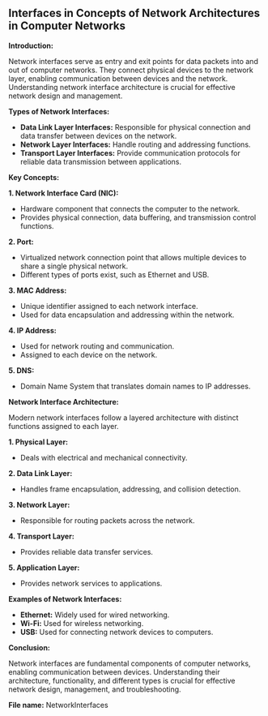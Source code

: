 ## Interfaces in Concepts of Network Architectures in Computer Networks

**Introduction:**

Network interfaces serve as entry and exit points for data packets into and out of computer networks. They connect physical devices to the network layer, enabling communication between devices and the network. Understanding network interface architecture is crucial for effective network design and management.


**Types of Network Interfaces:**

- **Data Link Layer Interfaces:** Responsible for physical connection and data transfer between devices on the network. 
- **Network Layer Interfaces:** Handle routing and addressing functions. 
- **Transport Layer Interfaces:** Provide communication protocols for reliable data transmission between applications.


**Key Concepts:**

**1. Network Interface Card (NIC):**
- Hardware component that connects the computer to the network.
- Provides physical connection, data buffering, and transmission control functions.


**2. Port:**
- Virtualized network connection point that allows multiple devices to share a single physical network.
- Different types of ports exist, such as Ethernet and USB.


**3. MAC Address:**
- Unique identifier assigned to each network interface.
- Used for data encapsulation and addressing within the network.


**4. IP Address:**
- Used for network routing and communication.
- Assigned to each device on the network.


**5. DNS:**
- Domain Name System that translates domain names to IP addresses.


**Network Interface Architecture:**

Modern network interfaces follow a layered architecture with distinct functions assigned to each layer.


**1. Physical Layer:**
- Deals with electrical and mechanical connectivity.


**2. Data Link Layer:**
- Handles frame encapsulation, addressing, and collision detection.


**3. Network Layer:**
- Responsible for routing packets across the network.


**4. Transport Layer:**
- Provides reliable data transfer services.


**5. Application Layer:**
- Provides network services to applications.


**Examples of Network Interfaces:**

- **Ethernet:** Widely used for wired networking.
- **Wi-Fi:** Used for wireless networking.
- **USB:** Used for connecting network devices to computers.


**Conclusion:**

Network interfaces are fundamental components of computer networks, enabling communication between devices. Understanding their architecture, functionality, and different types is crucial for effective network design, management, and troubleshooting.


**File name:** NetworkInterfaces